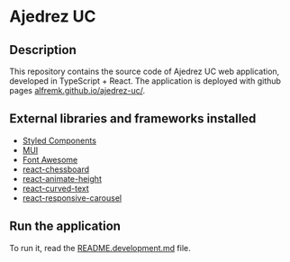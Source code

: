 # Ajedrez UC
## Description
This repository contains the source code of Ajedrez UC web application, developed in TypeScript + React. The application is deployed with github pages [alfremk.github.io/ajedrez-uc/](https://alfremk.github.io/ajedrez-uc/).

## External libraries and frameworks installed
- [Styled Components](https://styled-components.com/)
- [MUI](https://mui.com/)
- [Font Awesome](https://fontawesome.com/)
- [react-chessboard](https://www.npmjs.com/package/react-chessboard)
- [react-animate-height](https://www.npmjs.com/package/react-animate-height)
- [react-curved-text](https://www.npmjs.com/package/react-curved-text)
- [react-responsive-carousel](https://www.npmjs.com/package/react-responsive-carousel)

## Run the application
To run it, read the [README.development.md](README.development.md) file.